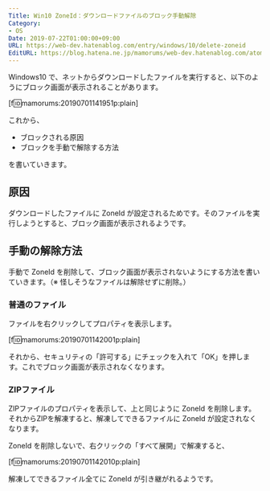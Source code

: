 ```yaml
---
Title: Win10 ZoneId：ダウンロードファイルのブロック手動解除
Category:
- OS
Date: 2019-07-22T01:00:00+09:00
URL: https://web-dev.hatenablog.com/entry/windows/10/delete-zoneid
EditURL: https://blog.hatena.ne.jp/mamorums/web-dev.hatenablog.com/atom/entry/17680117127211665353
---
```


Windows10 で、ネットからダウンロードしたファイルを実行すると、以下のようにブロック画面が表示されることがあります。

[f:id:mamorums:20190701141951p:plain]

これから、

- ブロックされる原因
- ブロックを手動で解除する方法

を書いていきます。


## 原因
ダウンロードしたファイルに ZoneId が設定されるためです。そのファイルを実行しようとすると、ブロック画面が表示されるようです。


## 手動の解除方法
手動で ZoneId を削除して、ブロック画面が表示されないようにする方法を書いていきます。（※ 怪しそうなファイルは解除せずに削除。）


### 普通のファイル
ファイルを右クリックしてプロパティを表示します。

[f:id:mamorums:20190701142001p:plain]

それから、セキュリティの「許可する」にチェックを入れて「OK」を押します。これでブロック画面が表示されなくなります。


### ZIPファイル
ZIPファイルのプロパティを表示して、上と同じように ZoneId を削除します。それからZIPを解凍すると、解凍してできるファイルに ZoneId が設定されなくなります。

ZoneId を削除しないで、右クリックの「すべて展開」で解凍すると、

[f:id:mamorums:20190701142010p:plain]

解凍してできるファイル全てに ZoneId が引き継がれるようです。

